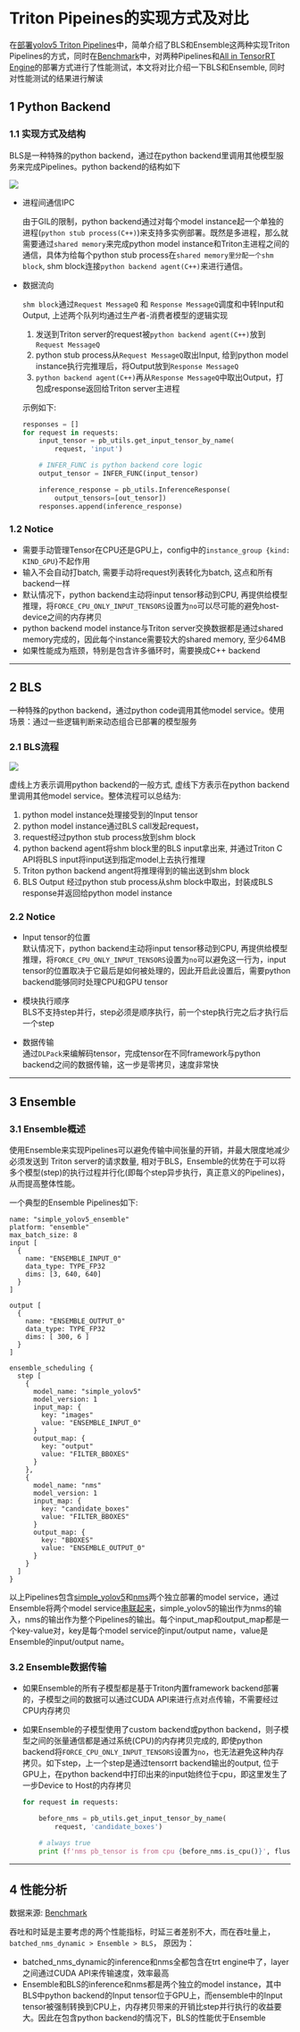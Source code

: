 # Triton Pipeines的实现方式及对比

在[部署yolov5 Triton Pipelines](pipelines.md#2-triton-pipelines的实现方式)中，简单介绍了BLS和Ensemble这两种实现Triton Pipelines的方式，同时在[Benchmark](../README.md#benchmark)中，对两种Pipelines和[All in TensorRT Engine](./batchedNMS.md)的部署方式进行了性能测试，本文将对比介绍一下BLS和Ensemble, 同时对性能测试的结果进行解读

## 1 Python Backend

### 1.1 实现方式及结构
BLS是一种特殊的python backend，通过在python backend里调用其他模型服务来完成Pipelines。python backend的结构如下 

![](../assets/python_backend.png)



- 进程间通信IPC 

    由于GIL的限制，python backend通过对每个model instance起一个单独的进程(`python stub process(C++)`)来支持多实例部署。既然是多进程，那么就需要通过`shared memory`来完成python  model instance和Triton主进程之间的通信，具体为给每个python stub process在`shared memory里分配一个shm block`, shm block连接`python backend agent(C++)`来进行通信。


- 数据流向  

    `shm block`通过`Request MessageQ` 和 `Response MessageQ`调度和中转Input和Output, 上述两个队列均通过生产者-消费者模型的逻辑实现
    1. 发送到Triton server的request被`python backend agent(C++)`放到`Request MessageQ`  
    2. python stub process从`Request MessageQ`取出Input, 给到python model instance执行完推理后，将Output放到`Response MessageQ`
    3. `python backend agent(C++)`再从`Response MessageQ`中取出Output，打包成response返回给Triton server主进程
    

    示例如下: 
    ```python
    responses = []
    for request in requests:
        input_tensor = pb_utils.get_input_tensor_by_name(
            request, 'input')

        # INFER_FUNC is python backend core logic
        output_tensor = INFER_FUNC(input_tensor)

        inference_response = pb_utils.InferenceResponse(
            output_tensors=[out_tensor])
        responses.append(inference_response)
    ```

### 1.2 Notice 

- 需要手动管理Tensor在CPU还是GPU上，config中的`instance_group {kind: KIND_GPU}`不起作用
- 输入不会自动打batch, 需要手动将request列表转化为batch, 这点和所有backend一样
- 默认情况下，python backend主动将input tensor移动到CPU, 再提供给模型推理，将`FORCE_CPU_ONLY_INPUT_TENSORS`设置为`no`可以尽可能的避免host-device之间的内存拷贝
- python backend model instance与Triton server交换数据都是通过shared memory完成的，因此每个instance需要较大的shared memory, 至少64MB
- 如果性能成为瓶颈，特别是包含许多循环时，需要换成C++ backend


---

## 2 BLS
一种特殊的python backend，通过python code调用其他model service。使用场景：通过一些逻辑判断来动态组合已部署的模型服务

### 2.1 BLS流程

![](../assets/bls_arc.png)

虚线上方表示调用python backend的一般方式, 虚线下方表示在python backend里调用其他model service。整体流程可以总结为: 


1. python model instance处理接受到的Input tensor
2. python model instance通过BLS call发起request，
3. request经过python stub process放到shm block
4. python backend agent将shm block里的BLS input拿出来, 并通过Triton C API将BLS input将input送到指定model上去执行推理
5. Triton python backend angent将推理得到的输出送到shm block
6. BLS Output 经过python stub process从shm block中取出，封装成BLS response并返回给python model instance

### 2.2 Notice

- Input tensor的位置  
默认情况下，python backend主动将input tensor移动到CPU, 再提供给模型推理，将`FORCE_CPU_ONLY_INPUT_TENSORS`设置为`no`可以避免这一行为，input tensor的位置取决于它最后是如何被处理的，因此开启此设置后，需要python backend能够同时处理CPU和GPU tensor

- 模块执行顺序  
BLS不支持step并行，step必须是顺序执行，前一个step执行完之后才执行后一个step

- 数据传输  
通过`DLPack`来编解码tensor，完成tensor在不同framework与python backend之间的数据传输，这一步是零拷贝，速度非常快



---
## 3 Ensemble

### 3.1 Ensemble概述
使用Ensemble来实现Pipelines可以避免传输中间张量的开销，并最大限度地减少必须发送到 Triton server的请求数量, 相对于BLS，Ensemble的优势在于可以将多个模型(step)的执行过程并行化(即每个step异步执行，真正意义的Pipelines)，从而提高整体性能。

一个典型的Ensemble Pipelines如下:
```
name: "simple_yolov5_ensemble"
platform: "ensemble"
max_batch_size: 8
input [
  {
    name: "ENSEMBLE_INPUT_0"
    data_type: TYPE_FP32
    dims: [3, 640, 640]
  }
]

output [
  {
    name: "ENSEMBLE_OUTPUT_0"
    data_type: TYPE_FP32
    dims: [ 300, 6 ]
  }
]

ensemble_scheduling {
  step [
    {
      model_name: "simple_yolov5"
      model_version: 1
      input_map: {
        key: "images"
        value: "ENSEMBLE_INPUT_0"
      }
      output_map: {
        key: "output"
        value: "FILTER_BBOXES"
      }
    },
    {
      model_name: "nms"
      model_version: 1
      input_map: {
        key: "candidate_boxes"
        value: "FILTER_BBOXES"
      }
      output_map: {
        key: "BBOXES"
        value: "ENSEMBLE_OUTPUT_0"
      }
    }
  ]
}
```
以上Pipelines包含[simple_yolov5](../triton/model_repository/simple_yolov5/config.pbtxt)和[nms](../triton/model_repository/nms/config.pbtxt)两个独立部署的model service，通过Ensemble将两个model service[串联起来](./pipelines.md#31-工作流)，simple_yolov5的输出作为nms的输入，nms的输出作为整个Pipelines的输出。每个input_map和output_map都是一个key-value对，key是每个model service的input/output name，value是Ensemble的input/output name。

### 3.2 Ensemble数据传输

- 如果Ensemble的所有子模型都是基于Triton内置framework backend部署的，子模型之间的数据可以通过CUDA API来进行点对点传输，不需要经过CPU内存拷贝

- 如果Ensemble的子模型使用了custom backend或python backend，则子模型之间的张量通信都是通过系统(CPU)的内存拷贝完成的, 即使python backend将`FORCE_CPU_ONLY_INPUT_TENSORS`设置为`no`，也无法避免这种内存拷贝。如下step，上一个step是通过tensorrt backend输出的output, 位于GPU上，在python backend中打印出来的input始终位于cpu，即这里发生了一步Device to Host的内存拷贝
    ```python
    for request in requests:

        before_nms = pb_utils.get_input_tensor_by_name(
            request, 'candidate_boxes')

        # always true
        print (f'nms pb_tensor is from cpu {before_nms.is_cpu()}', flush=True)
    ```
---
## 4 性能分析
数据来源: [Benchmark](../README.md#benchmark)

吞吐和时延是主要考虑的两个性能指标，时延三者差别不大，而在吞吐量上，`batched_nms_dynamic > Ensemble > BLS`， 原因为：
- batched_nms_dynamic的inference和nms全都包含在trt engine中了，layer之间通过CUDA API来传输速度，效率最高
-  Ensemble和BLS的inference和nms都是两个独立的model instance，其中BLS中python backend的Input tensor位于GPU上，而ensemble中的Input tensor被强制转换到CPU上，内存拷贝带来的开销比step并行执行的收益要大。因此在包含python backend的情况下，BLS的性能优于Ensemble